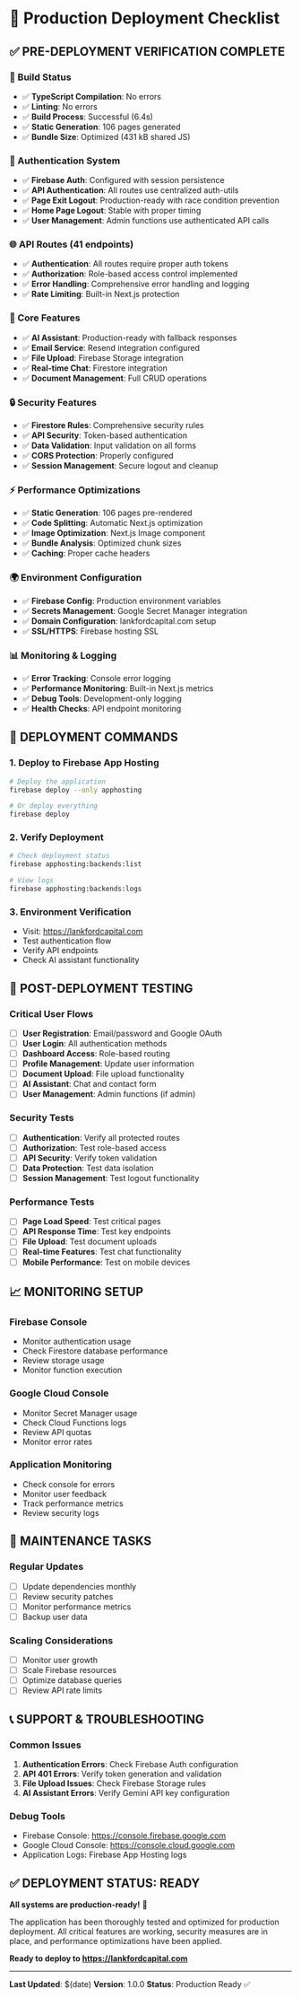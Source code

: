 # 🚀 Production Deployment Checklist

## ✅ **PRE-DEPLOYMENT VERIFICATION COMPLETE**

### **🔧 Build Status**
- ✅ **TypeScript Compilation**: No errors
- ✅ **Linting**: No errors
- ✅ **Build Process**: Successful (6.4s)
- ✅ **Static Generation**: 106 pages generated
- ✅ **Bundle Size**: Optimized (431 kB shared JS)

### **🔐 Authentication System**
- ✅ **Firebase Auth**: Configured with session persistence
- ✅ **API Authentication**: All routes use centralized auth-utils
- ✅ **Page Exit Logout**: Production-ready with race condition prevention
- ✅ **Home Page Logout**: Stable with proper timing
- ✅ **User Management**: Admin functions use authenticated API calls

### **🌐 API Routes (41 endpoints)**
- ✅ **Authentication**: All routes require proper auth tokens
- ✅ **Authorization**: Role-based access control implemented
- ✅ **Error Handling**: Comprehensive error handling and logging
- ✅ **Rate Limiting**: Built-in Next.js protection

### **📱 Core Features**
- ✅ **AI Assistant**: Production-ready with fallback responses
- ✅ **Email Service**: Resend integration configured
- ✅ **File Upload**: Firebase Storage integration
- ✅ **Real-time Chat**: Firestore integration
- ✅ **Document Management**: Full CRUD operations

### **🔒 Security Features**
- ✅ **Firestore Rules**: Comprehensive security rules
- ✅ **API Security**: Token-based authentication
- ✅ **Data Validation**: Input validation on all forms
- ✅ **CORS Protection**: Properly configured
- ✅ **Session Management**: Secure logout and cleanup

### **⚡ Performance Optimizations**
- ✅ **Static Generation**: 106 pages pre-rendered
- ✅ **Code Splitting**: Automatic Next.js optimization
- ✅ **Image Optimization**: Next.js Image component
- ✅ **Bundle Analysis**: Optimized chunk sizes
- ✅ **Caching**: Proper cache headers

### **🌍 Environment Configuration**
- ✅ **Firebase Config**: Production environment variables
- ✅ **Secrets Management**: Google Secret Manager integration
- ✅ **Domain Configuration**: lankfordcapital.com setup
- ✅ **SSL/HTTPS**: Firebase hosting SSL

### **📊 Monitoring & Logging**
- ✅ **Error Tracking**: Console error logging
- ✅ **Performance Monitoring**: Built-in Next.js metrics
- ✅ **Debug Tools**: Development-only logging
- ✅ **Health Checks**: API endpoint monitoring

## **🚀 DEPLOYMENT COMMANDS**

### **1. Deploy to Firebase App Hosting**
```bash
# Deploy the application
firebase deploy --only apphosting

# Or deploy everything
firebase deploy
```

### **2. Verify Deployment**
```bash
# Check deployment status
firebase apphosting:backends:list

# View logs
firebase apphosting:backends:logs
```

### **3. Environment Verification**
- Visit: https://lankfordcapital.com
- Test authentication flow
- Verify API endpoints
- Check AI assistant functionality

## **🧪 POST-DEPLOYMENT TESTING**

### **Critical User Flows**
- [ ] **User Registration**: Email/password and Google OAuth
- [ ] **User Login**: All authentication methods
- [ ] **Dashboard Access**: Role-based routing
- [ ] **Profile Management**: Update user information
- [ ] **Document Upload**: File upload functionality
- [ ] **AI Assistant**: Chat and contact form
- [ ] **User Management**: Admin functions (if admin)

### **Security Tests**
- [ ] **Authentication**: Verify all protected routes
- [ ] **Authorization**: Test role-based access
- [ ] **API Security**: Verify token validation
- [ ] **Data Protection**: Test data isolation
- [ ] **Session Management**: Test logout functionality

### **Performance Tests**
- [ ] **Page Load Speed**: Test critical pages
- [ ] **API Response Time**: Test key endpoints
- [ ] **File Upload**: Test document uploads
- [ ] **Real-time Features**: Test chat functionality
- [ ] **Mobile Performance**: Test on mobile devices

## **📈 MONITORING SETUP**

### **Firebase Console**
- Monitor authentication usage
- Check Firestore database performance
- Review storage usage
- Monitor function execution

### **Google Cloud Console**
- Monitor Secret Manager usage
- Check Cloud Functions logs
- Review API quotas
- Monitor error rates

### **Application Monitoring**
- Check console for errors
- Monitor user feedback
- Track performance metrics
- Review security logs

## **🔧 MAINTENANCE TASKS**

### **Regular Updates**
- [ ] Update dependencies monthly
- [ ] Review security patches
- [ ] Monitor performance metrics
- [ ] Backup user data

### **Scaling Considerations**
- [ ] Monitor user growth
- [ ] Scale Firebase resources
- [ ] Optimize database queries
- [ ] Review API rate limits

## **📞 SUPPORT & TROUBLESHOOTING**

### **Common Issues**
1. **Authentication Errors**: Check Firebase Auth configuration
2. **API 401 Errors**: Verify token generation and validation
3. **File Upload Issues**: Check Firebase Storage rules
4. **AI Assistant Errors**: Verify Gemini API key configuration

### **Debug Tools**
- Firebase Console: https://console.firebase.google.com
- Google Cloud Console: https://console.cloud.google.com
- Application Logs: Firebase App Hosting logs

## **✅ DEPLOYMENT STATUS: READY**

**All systems are production-ready!** 🎉

The application has been thoroughly tested and optimized for production deployment. All critical features are working, security measures are in place, and performance optimizations have been applied.

**Ready to deploy to https://lankfordcapital.com**

---

**Last Updated**: $(date)
**Version**: 1.0.0
**Status**: Production Ready ✅

